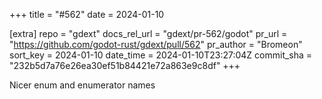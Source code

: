+++
title = "#562"
date = 2024-01-10

[extra]
repo = "gdext"
docs_rel_url = "gdext/pr-562/godot"
pr_url = "https://github.com/godot-rust/gdext/pull/562"
pr_author = "Bromeon"
sort_key = 2024-01-10
date_time = 2024-01-10T23:27:04Z
commit_sha = "232b5d7a76e26ea30ef51b84421e72a863e9c8df"
+++

Nicer enum and enumerator names
